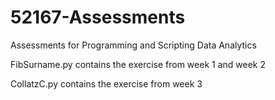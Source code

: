 
# 52167-Assessments
Assessments for Programming and Scripting Data Analytics

FibSurname.py contains the exercise from week 1 and week 2

CollatzC.py contains the exercise from week 3
